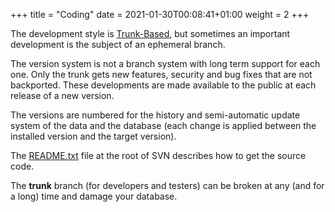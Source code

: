 +++
title = "Coding"
date = 2021-01-30T00:08:41+01:00
weight = 2
+++


The development style is [Trunk-Based](https://trunkbaseddevelopment.com/),
but sometimes an important development is the subject of an ephemeral branch.

The version system is not a branch system with long term support for
each one.  Only the trunk gets new features, security and bug fixes that
are not backported.  These developments are made available to the public
at each release of a new version.

The versions are numbered for the history and semi-automatic update
system of the data and the database (each change is applied between the installed
version and the target version).

The [README.txt](https://sourceforge.net/p/wikindx/svn/HEAD/tree/) file at the root of SVN describes how to get the source code.

The __trunk__ branch (for developers and testers) can be broken at any
(and for a long) time and damage your database.
